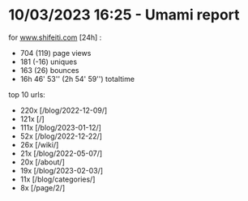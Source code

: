 # 10/03/2023 16:25 - Umami report
for www.shifeiti.com [24h] :

 - 704 (119) page views
 - 181 (-16) uniques
 - 163 (26) bounces
 - 16h 46' 53'' (2h 54' 59'') totaltime


top 10 urls:
 - 220x [/blog/2022-12-09/]
 - 121x [/]
 - 111x [/blog/2023-01-12/]
 - 52x [/blog/2022-12-22/]
 - 26x [/wiki/]
 - 21x [/blog/2022-05-07/]
 - 20x [/about/]
 - 19x [/blog/2023-02-03/]
 - 11x [/blog/categories/]
 - 8x [/page/2/]


